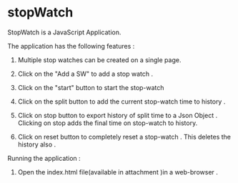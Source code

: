 # stopWatch

StopWatch is a JavaScript Application.

The application has the following features :

1) Multiple stop watches can be created on a single page.

2) Click on the "Add a SW" to add a stop watch .

3) Click on the "start" button to start the stop-watch

4) Click on the split button to add the current stop-watch time to history .

5) Click on stop button to export history of split time to a Json Object . Clicking on stop adds the final time on stop-watch to history.

6) Click on reset button to completely reset a stop-watch . This deletes the history also .

Running the application :

1) Open the index.html file(available in attachment )in a web-browser .
